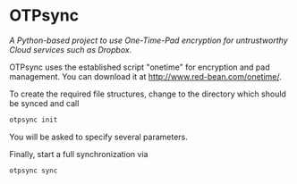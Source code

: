 OTPsync
========

_A Python-based project to use One-Time-Pad encryption for untrustworthy Cloud services such as Dropbox._

OTPsync uses the established script "onetime" for encryption and pad management. 
You can download it at http://www.red-bean.com/onetime/.

To create the required file structures, change to the directory which should be synced and call
```bash
otpsync init
```
You will be asked to specify several parameters.

Finally, start a full synchronization via
```bash
otpsync sync
```

